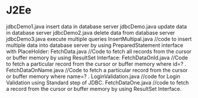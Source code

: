 # J2Ee
jdbcDemo1.java  insert data in database server
jdbcDemo.java update data in database server
jdbcDemo2.java delete data from database server
jdbcDemo3.java  execute multiple queries
InsertMultipal.java //code to insert multiple data into database server by using PreparedStatement interface with PlaceHolder:
FetchData.java  //Code to fetch all records from the cursor or buffer memory by using ResultSet Interface:
FetchDataOnId.java  //Code to fetch a particular record from the cursor or buffer memory where id=? .
FetchDataOnName.java  //Code to fetch a particular record from the cursor or buffer memory where name=? .
LoginValidation.java //code for Login Validation using Standard step of JDBC.
FetchDataOne.java //code to fetch a record from the cursor or buffer memory by using ResultSet Interface.
